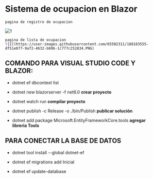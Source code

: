 # Sistema de ocupacion en Blazor
~~~ 
pagina de registro de ocupacion

~~~
![1](https://user-images.githubusercontent.com/65502311/188183398-7d97927e-873f-4533-9a72-280c37c152ef.PNG)
~~~ 
pagina de lista de ocupacion
![2](https://user-images.githubusercontent.com/65502311/188183555-df51e077-9af2-4632-b696-1c777c252834.PNG)

~~~

## COMANDO PARA VISUAL STUDIO CODE Y BLAZOR:

* dotnet ef dbcontext list

* dotnet new blazorserver -f net6.0   **crear proyecto**

* dotnet watch run  **compilar proyecto**

* dotnet publish -c Release -o ./bin/Publish  **publicar solución**

* dotnet add package Microsoft.EntityFrameworkCore.tools  **agregar libreria Tools**


## PARA CONECTAR LA BASE DE DATOS

* dotnet tool install --global dotnet-ef 

* dotnet ef migrations add Inicial  

* dotnet ef update-database    
